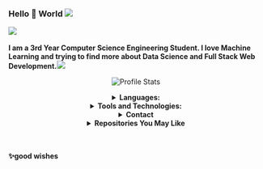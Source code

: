 ### Hello 👋 World <img src="https://github.com/TheDudeThatCode/TheDudeThatCode/blob/master/Assets/Earth.gif" width="24px">

![](https://komarev.com/ghpvc/?username=shsarv&color=blue&style=flat-square&label=PROFILE+VIEWS)

**I am a 3rd Year Computer Science Engineering Student. I love Machine Learning and trying to find more about Data Science and Full Stack Web Development.**<img src="https://media.giphy.com/media/WUlplcMpOCEmTGBtBW/giphy.gif" width="30">

<p align="center">
  <img src="https://github-readme-stats.vercel.app/api?username=shsarv&show_icons=true&hide_border=false&text_color=641e16&icon_color=145a32&bg_color=eaecee&title_color=ee0bf5" alt="Profile Stats"/><br>
</p>

<details align="center">
    <summary align="center"><strong>Languages:</strong></summary>
     <table align="center">
         <tr align="center">
            <td  align = "center"><img src="https://i.ibb.co/sqwPMvX/python.png" alt="python" border="0"><br>Python</td>
             <td  align = "center"><img src="https://img.icons8.com/color/24/000000/c-programming.png"/><br>C</td>
             <td  align = "center"><img src="https://i.ibb.co/Z243jtW/java.png" alt="java" border="0"><br>Java</td>
             <td  align = "center"><img src="re/php.png"alt="tf" border="0" height=30><br>PHP</td>
         </tr>
         <tr align="center">
             <td  align = "center"><img src="https://img.icons8.com/color/24/000000/javascript.png"/><br>JavaScript</td>
             <td  align = "center"><img src="https://img.icons8.com/color/24/000000/html-5.png"/><br>HTML5</td>
             <td  align = "center"><img src="https://img.icons8.com/color/24/000000/css3.png"/><br>CSS3</td>
             <td  align = "center"><img src="https://img.icons8.com/ios-filled/24/000000/mysql-logo.png"/><br>SQL</td>
         </tr>
     </table>
  <p align="center">
  <img src="https://github-readme-stats.vercel.app/api/top-langs/?username=shsarv&layout=compact&show=javascript&show_icons=true&theme=dark" alt="Profile Stats"/><br>
</p>
</details>
 <details align="center">
    <summary align="center"><strong>Tools and Technologies:</strong></summary>
     <table align="center">
         <tr align="center">
             <td  align = "center"><img src="https://i.ibb.co/f2Svrpk/opencv.png" alt="opencv" border="0"><br>OpenCV</td>
             <td  align = "center"><img src="https://www.kubeflow.org/docs/images/logos/TensorFlow.png" alt="tf" border="0" height=30><br>Tensorflow</td>
             <td  align = "center"><img src="re/sklearn.jpg" alt="tf" border="0" height=30><br>Scikit learn</td>
             <td  align = "center"><img src="re/keras.png" alt="tf" border="0" height=30><br>Keras</td>
             <td  align = "center"><img src="re/scipy.png" alt="tf" border="0" height=30><br>Scipy</td>
             <td  align = "center"><img src="re/seaborn.png" alt="tf" border="0" height=30><br>seaborn</td>
             <td  align = "center"><img src="re/ipython.png" alt="tf" border="0" height=30><br>ipython</td>
         </tr>
         <tr align="center">
             <td  align = "center"><img src="https://www.kubeflow.org/docs/images/logos/Jupyter.png" alt="jupyter" border="0" height=30><br>Jupyter Notebook</td>
             <td  align = "center"><img src="https://img.icons8.com/color/24/000000/git.png"/><br>Git</td>
            <td  align = "center"><img src="https://img.icons8.com/ios-glyphs/24/000000/github.png"/><br>GitHub</td>
             <td  align = "center"><img src="re/pandas.png" alt="tf" border="0" height=30><br>pandas</td>
             <td  align = "center"><img src="re/numpy.png" alt="tf" border="0" height=30><br>numpy</td>
             <td  align = "center"><img src="re/anoconda.png" alt="tf" border="0" height=30><br>Anaconda</td>
             <td  align = "center"><img src="re/matplotlib.png" alt="tf" border="0" height=30><br>matplotlib</td>
         </tr>
         <tr align="center">
             <td  align = "center"><img src="https://cdn4.iconfinder.com/data/icons/logos-3/600/React.js_logo-512.png" height=30/><br>React.js</td>
             <td  align = "center"><img src="re/node.jpg" alt="tf" border="0" height=30><br>node js</td> 
             <td  align = "center"><img src="re/spyder.png" alt="tf" border="0" height=30><br>spyder</td>
             <td  align = "center"><img src="re/pycharm.jpg" alt="tf" border="0" height=30><br>pycharm</td>
             <td  align = "center"><img src="re/intellij.jpg" alt="tf" border="0" height=30><br>intellij</td>
             <td  align = "center"><img src="re/vscode.jpg" alt="tf" border="0" height=30><br>vscode</td>
             <td  align = "center"><img src="re/flask.png" alt="tf" border="0" height=30><br>flask</td>  
         </tr>
         <tr align="center">
         </tr>
     </table>
        </details>
        
<details align="center">
<summary align="center"><strong>Contact</strong></summary></br>



| [<img src="https://raw.githubusercontent.com/shsarv/shsarv/master/github.png" alt="github logo" width="34">](https://github.com/shsarv) |  [<img src="https://raw.githubusercontent.com/shsarv/shsarv/master/twitter.png" alt="twitter logo" width="34">](https://twitter.com/sarveshroli) |  [<img src="https://raw.githubusercontent.com/shsarv/shsarv/master/linkedin.jpeg" alt="linkedin logo" width="24">](https://www.linkedin.com//in/sarvesh-kumar-sharma-869a1b185/) |  [<img src="https://raw.githubusercontent.com/shsarv/shsarv/master/gmail.jpeg" alt="gmail logo" width="24">](shsarv2001@gmail.com) |  [<img src="https://raw.githubusercontent.com/shsarv/shsarv/master/hackerrank.jpg" alt="hackerrank logo" width="24">](https://www.hackerrank.com/_181500625) |  [<img src="https://raw.githubusercontent.com/shsarv/shsarv/master/Sourcerer.jpg" alt="Sourcerer logo" width="24">](https://sourcerer.io/shsarv) |  [<img src="https://raw.githubusercontent.com/shsarv/shsarv/master/Annotation%202020-08-22%20144739.jpg" alt="gitstats logo" width="24">](https://gitstats.me/shsarv) 
|---|---|---|---|---|---|---|


</details>

<details>
    <summary align="center"><strong>Repositories You May Like</strong></summary></br>

<a href="https://github.com/shsarv/machine-learning-Projects">
  <img align="left" src="https://github-readme-stats.vercel.app/api/pin/?username=shsarv&repo=machine-learning-Projects" />
</a>
<a href="https://github.com/shsarv/Diabetes-prediction">
  <img align="left" src="https://github-readme-stats.vercel.app/api/pin/?username=shsarv&repo=Diabetes-prediction" />
</a>
    
</details>


<!-- 🔭 I’m currently working on Machine Learning Based Projects.
- 🌱 I’m currently learning Data Science | Full Stack Web development | Machine Learning.
- 👯 I’m looking to collaborate  on Machine Learning and Web Development Projects.<img src="https://media.giphy.com/media/WUlplcMpOCEmTGBtBW/giphy.gif" width="30">
- 🤔 I’m looking for help in Backend Development.
- 💬 Ask me about Data Science.I will try to help you as much as I can
- ⚡ Quote : You perform the obligatory duties, for action is superior to inaction. And, through inaction, even the maintenance of your body will not be possible.
- 📫 How to reach me: .... 
Reach me -<img src="https://media.giphy.com/media/VgCDAzcKvsR6OM0uWg/giphy.gif" width="30">   -->


<br>
<br>


**✨good wishes**
